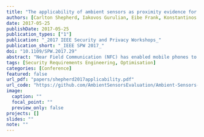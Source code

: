 ```yaml
---
title: "The applicability of ambient sensors as proximity evidence for NFC transactions"
authors: [Carlton Shepherd, Iakovos Gurulian, Eibe Frank, Konstantinos Markantonakis, Raja Naeem Akram, Emmanouil Panaousis, Keith Mayes]
date: 2017-05-25
publishDate: 2017-05-25
publication_types: ["1"]
publication: "_2017 IEEE Security and Privacy Workshops_"
publication_short: "_IEEE SPW 2017_"
doi: "10.1109/SPW.2017.29"
abstract: "Near Field Communication (NFC) has enabled mobile phones to emulate contactless smart cards. Similar to contactless smart cards, they are also susceptible to relay attacks. To counter these, a number of methods have been proposed that rely primarily on ambient sensors as a proximity detection mechanism (also known as an anti-relay mechanism). In this paper, we empirically evaluate a comprehensive set of ambient sensors for their effectiveness as a proximity detection mechanism for NFC contactless-based applications like banking, transport and high-security access controls. We selected 17 sensors available via the Google Android platform. Each sensor, where feasible, was used to record the measurements of 1,000 contactless transactions at four different physical locations. A total of 252 users, a random sample from the university student population, were involved during the field trials. After careful analysis, we conclude that no single evaluated mobile ambient sensor is suitable for proximity detection in NFC-based contactless applications in realistic deployment scenarios. Lastly, we identify a number of potential avenues that may improve their effectiveness."
tags: [Security Requirements Engineering, Optimisation]
categories: [Conference]
featured: false
url_pdf: "papers/shepherd2017applicability.pdf"
url_code: "https://github.com/AmbientSensorsEvaluation/Ambient-Sensors-Proximity-Evaluation"
image:
  caption: ""
  focal_point: ""
  preview_only: false
projects: []
slides: ""
note: ""
---
```

